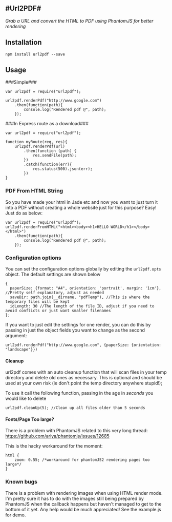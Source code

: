 #Url2PDF#
---
*Grab a URL and convert the HTML to PDF using PhantomJS for better rendering*

## Installation ##
    npm install url2pdf --save

## Usage ##

###Simple###

    var url2pdf = require("url2pdf");
    
    url2pdf.renderPdf("http://www.google.com")
    	.then(function(path){
	    	console.log("Rendered pdf @", path);
    	});

###In Express route as a download###

    var url2pdf = require("url2pdf");
    
    function myRoute(req, res){
        url2pdf.renderPdf(url)
            .then(function (path) {
                res.sendFile(path);
            })
            .catch(function(err){
                res.status(500).json(err);
            })
    }
    
   
### PDF From HTML String
So you have made your html in Jade etc and now you want to just turn it into a PDF without creating a whole website 
just for this purpose? Easy! Just do as below:
 
    var url2pdf = require("url2pdf");
    url2pdf.renderFromHTML("<html><body><h1>HELLO WORLD</h1></body></html>")
    	.then(function(path){
	    	console.log("Rendered pdf @", path);
    	});
        
### Configuration options
You can set the configuration options globally by editing the `url2pdf.opts` object. The default settings are shown below

    {
      paperSize: {format: "A4", orientation: 'portrait', margin: '1cm'}, //Pretty self explanatory, adjust as needed
      saveDir: path.join(__dirname, "pdfTemp"), //This is where the temporary files will be kept 
      idLength: 30 //The length of the file ID, adjust if you need to avoid conflicts or just want smaller filenames
    };

If you want to just edit the settings for one render, you can do this by passing in just the object fields 
you want to change as the second argument:

    url2pdf.renderPdf("http://www.google.com", {paperSize: {orientation: "landscape"}})

#### Cleanup
url2pdf comes with an auto cleanup function that will scan files in your temp directory and delete old ones as necessary. 
This is optional and should be used at your own risk (ie don't point the temp directory anywhere stupid!);

To use it call the following function, passing in the age in *seconds* you would like to delete

    url2pdf.cleanUp(5); //Clean up all files older than 5 seconds
    
    
#### Fonts/Page Too large?
There is a problem with PhantomJS related to this very long thread:
https://github.com/ariya/phantomjs/issues/12685

This is the hacky workaround for the moment:

    html {
        zoom: 0.55; /*workaround for phantomJS2 rendering pages too large*/
    }
    

### Known bugs
There is a problem with rendering images when using HTML render mode. I'm pretty sure it has to do with the images still 
being prepared by PhantomJS when the callback happens but haven't managed to get to the bottom of it yet. Any help 
would be much appreciated! See the example.js for demo.